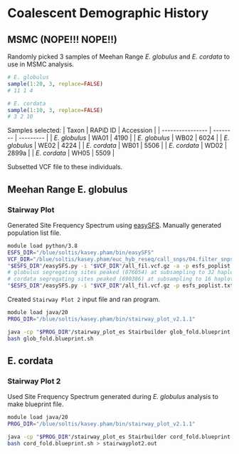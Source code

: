 # Coalescent Demographic History 

## MSMC (NOPE!!! NOPE!!)
Randomly picked 3 samples of Meehan Range _E. globulus_ and _E. cordata_ to use in MSMC analysis.
```R
# E. globulus
sample(1:20, 3, replace=FALSE)
# 11 1 4

# E. cordata
sample(1:10, 3, replace=FALSE)
# 3 2 10
```
Samples selected:
| Taxon            | RAPiD ID | Accession |
| ---------------- | -------- | --------- |
| _E. globulus_    | WA01     | 4190      |
| _E. globulus_    | WB02     | 6024      |
| _E. globulus_    | WE02     | 4224      |
| _E. cordata_     | WB01     | 5506      |
| _E. cordata_     | WD02     | 2899a     |
| _E. cordata_     | WH05     | 5509      |

Subsetted VCF file to these individuals.

## Meehan Range E. globulus
### Stairway Plot
Generated Site Frequency Spectrum using [easySFS](https://github.com/isaacovercast/easySFS). Manually generated population list file.

```bash
module load python/3.8
ESFS_DIR="/blue/soltis/kasey.pham/bin/easySFS"
VCF_DIR="/blue/soltis/kasey.pham/euc_hyb_reseq/call_snps/04.filter_snps"
"$ESFS_DIR"/easySFS.py -i "$VCF_DIR"/all_fil.vcf.gz -a -p esfs_poplist.txt --preview --total-length 8732510
# globulus segregating sites peaked (876054) at subsampling to 32 haplotypes
# cordata segregating sites peaked (690386) at subsampling to 16 haplotypes
"$ESFS_DIR"/easySFS.py -i "$VCF_DIR"/all_fil.vcf.gz -p esfs_poplist.txt -o esfs_outp -a -f --order glob_MR,cord_MR --proj 32,16 --total-length 8732510 -v
```

Created `Stairway Plot 2` input file and ran program.

```bash
module load java/20
PROG_DIR="/blue/soltis/kasey.pham/bin/stairway_plot_v2.1.1"

java -cp "$PROG_DIR"/stairway_plot_es Stairbuilder glob_fold.blueprint
bash glob_fold.blueprint.sh
```

## E. cordata
### Stairway Plot 2
Used Site Frequency Spectrum generated during _E. globulus_ analysis to make blueprint file.

```bash
module load java/20
PROG_DIR="/blue/soltis/kasey.pham/bin/stairway_plot_v2.1.1"

java -cp "$PROG_DIR"/stairway_plot_es Stairbuilder cord_fold.blueprint
bash cord_fold.blueprint.sh > stairwayplot2.out
```
